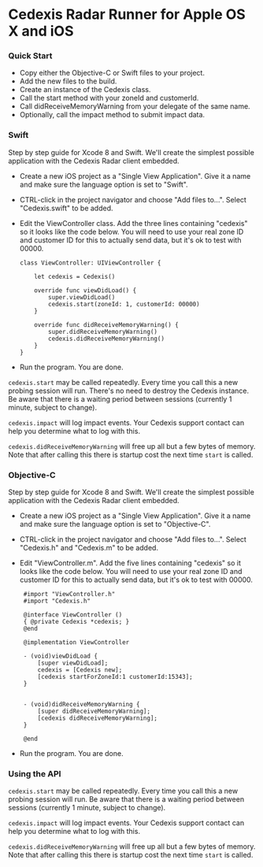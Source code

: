 # Cedexis Radar Runner for Apple OS X and iOS

### Quick Start

 * Copy either the Objective-C or Swift files to your project.
 * Add the new files to the build.
 * Create an instance of the Cedexis class.
 * Call the start method with your zoneId and customerId.
 * Call didReceiveMemoryWarning from your delegate of the same name.
 * Optionally, call the impact method to submit impact data.

### Swift

Step by step guide for Xcode 8 and Swift. We'll create the simplest possible
application with the Cedexis Radar client embedded.

 * Create a new iOS project as a "Single View Application". Give it a name and
   make sure the language option is set to "Swift".

 * CTRL-click in the project navigator and choose "Add files to...". Select 
   "Cedexis.swift" to be added.
    
 * Edit the ViewController class. Add the three lines containing "cedexis" so 
   it looks like the code below. You will need to use your real zone ID and
   customer ID for this to actually send data, but it's ok to test with 00000.

       class ViewController: UIViewController {

           let cedexis = Cedexis()

           override func viewDidLoad() {
               super.viewDidLoad()
               cedexis.start(zoneId: 1, customerId: 00000)
           }

           override func didReceiveMemoryWarning() {
               super.didReceiveMemoryWarning()
               cedexis.didReceiveMemoryWarning()
           }
       }

 * Run the program. You are done.

`cedexis.start` may be called repeatedly. Every time you call this a new probing
session will run. There's no need to destroy the Cedexis instance. Be aware that
there is a waiting period between sessions (currently 1 minute, subject to change).

`cedexis.impact` will log impact events. Your Cedexis support contact can help you
determine what to log with this.

`cedexis.didReceiveMemoryWarning` will free up all but a few bytes of memory. Note
that after calling this there is startup cost the next time `start` is called.

### Objective-C

Step by step guide for Xcode 8 and Swift. We'll create the simplest possible
application with the Cedexis Radar client embedded.

 * Create a new iOS project as a "Single View Application". Give it a name and
   make sure the language option is set to "Objective-C".

 * CTRL-click in the project navigator and choose "Add files to...". Select 
   "Cedexis.h" and "Cedexis.m" to be added.
    
 * Edit "ViewController.m". Add the five lines containing "cedexis" so 
   it looks like the code below. You will need to use your real zone ID and
   customer ID for this to actually send data, but it's ok to test with 00000.

        #import "ViewController.h"
        #import "Cedexis.h"

        @interface ViewController ()
        { @private Cedexis *cedexis; }
        @end

        @implementation ViewController

        - (void)viewDidLoad {
            [super viewDidLoad];
            cedexis = [Cedexis new];
            [cedexis startForZoneId:1 customerId:15343];
        }


        - (void)didReceiveMemoryWarning {
            [super didReceiveMemoryWarning];
            [cedexis didReceiveMemoryWarning];
        }

        @end

 * Run the program. You are done.
 
### Using the API

`cedexis.start` may be called repeatedly. Every time you call this a new probing
session will run. Be aware that there is a waiting period between sessions
(currently 1 minute, subject to change).

`cedexis.impact` will log impact events. Your Cedexis support contact can help you
determine what to log with this.

`cedexis.didReceiveMemoryWarning` will free up all but a few bytes of memory. Note
that after calling this there is startup cost the next time `start` is called.
